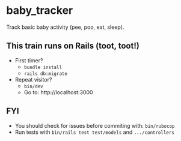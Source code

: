 # baby_tracker

Track basic baby activity (pee, poo, eat, sleep).

## This train runs on Rails (toot, toot!)

- First timer?
  - `bundle install`
  - `rails db:migrate`
- Repeat visitor?
  - `bin/dev`
  - Go to: http://localhost:3000

## FYI

- You should check for issues before commiting with: `bin/rubocop`
- Run tests with `bin/rails test test/models` and `.../controllers`
